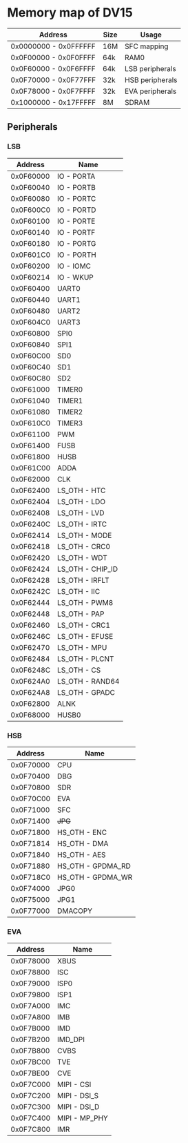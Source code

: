 # Memory map of DV15

| Address               | Size   | Usage                 |
|-----------------------|--------|-----------------------|
| 0x0000000 - 0x0FFFFFF | 16M    | SFC mapping           |
| 0x0F00000 - 0x0F0FFFF | 64k    | RAM0                  |
| 0x0F60000 - 0x0F6FFFF | 64k    | LSB peripherals       |
| 0x0F70000 - 0x0F77FFF | 32k    | HSB peripherals       |
| 0x0F78000 - 0x0F7FFFF | 32k    | EVA peripherals       |
| 0x1000000 - 0x17FFFFF | 8M     | SDRAM                 |

## Peripherals

### LSB

| Address   | Name                  |
|-----------|-----------------------|
| 0x0F60000 | IO - PORTA            |
| 0x0F60040 | IO - PORTB            |
| 0x0F60080 | IO - PORTC            |
| 0x0F600C0 | IO - PORTD            |
| 0x0F60100 | IO - PORTE            |
| 0x0F60140 | IO - PORTF            |
| 0x0F60180 | IO - PORTG            |
| 0x0F601C0 | IO - PORTH            |
| 0x0F60200 | IO - IOMC             |
| 0x0F60214 | IO - WKUP             |
| 0x0F60400 | UART0                 |
| 0x0F60440 | UART1                 |
| 0x0F60480 | UART2                 |
| 0x0F604C0 | UART3                 |
| 0x0F60800 | SPI0                  |
| 0x0F60840 | SPI1                  |
| 0x0F60C00 | SD0                   |
| 0x0F60C40 | SD1                   |
| 0x0F60C80 | SD2                   |
| 0x0F61000 | TIMER0                |
| 0x0F61040 | TIMER1                |
| 0x0F61080 | TIMER2                |
| 0x0F610C0 | TIMER3                |
| 0x0F61100 | PWM                   |
| 0x0F61400 | FUSB                  |
| 0x0F61800 | HUSB                  |
| 0x0F61C00 | ADDA                  |
| 0x0F62000 | CLK                   |
| 0x0F62400 | LS_OTH - HTC          |
| 0x0F62404 | LS_OTH - LDO          |
| 0x0F62408 | LS_OTH - LVD          |
| 0x0F6240C | LS_OTH - IRTC         |
| 0x0F62414 | LS_OTH - MODE         |
| 0x0F62418 | LS_OTH - CRC0         |
| 0x0F62420 | LS_OTH - WDT          |
| 0x0F62424 | LS_OTH - CHIP_ID      |
| 0x0F62428 | LS_OTH - IRFLT        |
| 0x0F6242C | LS_OTH - IIC          |
| 0x0F62444 | LS_OTH - PWM8         |
| 0x0F62448 | LS_OTH - PAP          |
| 0x0F62460 | LS_OTH - CRC1         |
| 0x0F6246C | LS_OTH - EFUSE        |
| 0x0F62470 | LS_OTH - MPU          |
| 0x0F62484 | LS_OTH - PLCNT        |
| 0x0F6248C | LS_OTH - CS           |
| 0x0F624A0 | LS_OTH - RAND64       |
| 0x0F624A8 | LS_OTH - GPADC        |
| 0x0F62800 | ALNK                  |
| 0x0F68000 | HUSB0                 |

### HSB

| Address   | Name                  |
|-----------|-----------------------|
| 0x0F70000 | CPU                   |
| 0x0F70400 | DBG                   |
| 0x0F70800 | SDR                   |
| 0x0F70C00 | EVA                   |
| 0x0F71000 | SFC                   |
| 0x0F71400 | <del>JPG</del>        |
| 0x0F71800 | HS_OTH - ENC          |
| 0x0F71814 | HS_OTH - DMA          |
| 0x0F71840 | HS_OTH - AES          |
| 0x0F71880 | HS_OTH - GPDMA_RD     |
| 0x0F718C0 | HS_OTH - GPDMA_WR     |
| 0x0F74000 | JPG0                  |
| 0x0F75000 | JPG1                  |
| 0x0F77000 | DMACOPY               |

### EVA

| Address   | Name                  |
|-----------|-----------------------|
| 0x0F78000 | XBUS                  |
| 0x0F78800 | ISC                   |
| 0x0F79000 | ISP0                  |
| 0x0F79800 | ISP1                  |
| 0x0F7A000 | IMC                   |
| 0x0F7A800 | IMB                   |
| 0x0F7B000 | IMD                   |
| 0x0F7B200 | IMD_DPI               |
| 0x0F7B800 | CVBS                  |
| 0x0F7BC00 | TVE                   |
| 0x0F7BE00 | CVE                   |
| 0x0F7C000 | MIPI - CSI            |
| 0x0F7C200 | MIPI - DSI_S          |
| 0x0F7C300 | MIPI - DSI_D          |
| 0x0F7C400 | MIPI - MP_PHY         |
| 0x0F7C800 | IMR                   |
